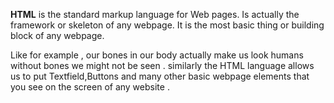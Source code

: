 **HTML** is the standard markup language for Web pages. Is actually the framework or skeleton of any webpage. It is the most basic thing or building block of any webpage.

Like for example , our bones in our body actually make us look humans without bones we might not be seen . similarly the HTML language allows us to put Textfield,Buttons and many other basic webpage elements that you see on the screen of any website .


